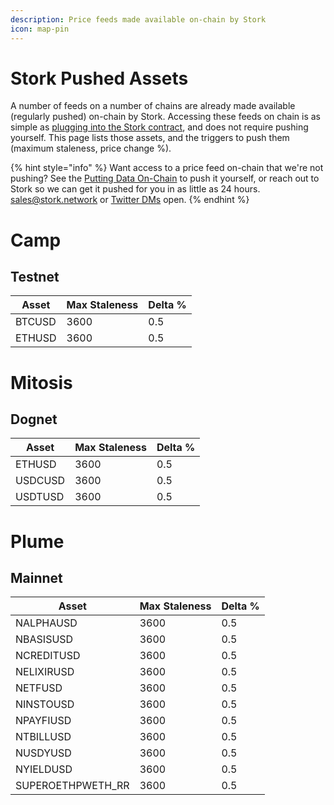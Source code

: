 ```yaml
---
description: Price feeds made available on-chain by Stork
icon: map-pin
---
```


# Stork Pushed Assets

A number of feeds on a number of chains are already made available (regularly pushed) on-chain by Stork. Accessing these feeds on chain is as simple as [plugging into the Stork contract](../getting-started/accessing-data-on-chain.md), and does not require pushing yourself. This page lists those assets, and the triggers to push them (maximum staleness, price change %).

{% hint style="info" %}
Want access to a price feed on-chain that we're not pushing? See the [Putting Data On-Chain](../getting-started/putting-data-on-chain.md) to push it yourself, or reach out to Stork so we can get it pushed for you in as little as 24 hours. [sales@stork.network](mailto:sales@stork.network) or [Twitter DMs](https://x.com/storkoracle) open.
{% endhint %}
# Camp

## Testnet

| Asset | Max Staleness | Delta % |
| ----- | ------------- | -------- |
| BTCUSD | 3600 | 0.5 |
| ETHUSD | 3600 | 0.5 |

# Mitosis

## Dognet

| Asset | Max Staleness | Delta % |
| ----- | ------------- | -------- |
| ETHUSD | 3600 | 0.5 |
| USDCUSD | 3600 | 0.5 |
| USDTUSD | 3600 | 0.5 |

# Plume

## Mainnet

| Asset | Max Staleness | Delta % |
| ----- | ------------- | -------- |
| NALPHAUSD | 3600 | 0.5 |
| NBASISUSD | 3600 | 0.5 |
| NCREDITUSD | 3600 | 0.5 |
| NELIXIRUSD | 3600 | 0.5 |
| NETFUSD | 3600 | 0.5 |
| NINSTOUSD | 3600 | 0.5 |
| NPAYFIUSD | 3600 | 0.5 |
| NTBILLUSD | 3600 | 0.5 |
| NUSDYUSD | 3600 | 0.5 |
| NYIELDUSD | 3600 | 0.5 |
| SUPEROETHPWETH_RR | 3600 | 0.5 |
